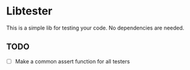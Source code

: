 # Libtester

This is a simple lib for testing your code. No dependencies are needed.

## TODO

- [ ] Make a common assert function for all testers
